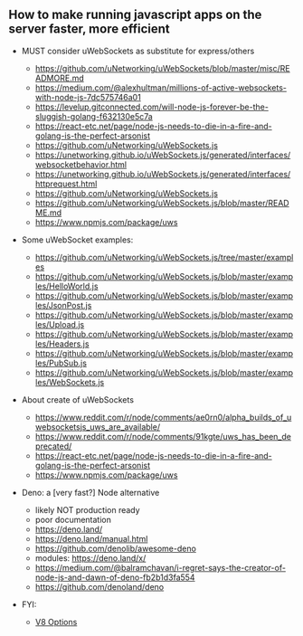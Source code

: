 ## How to make running javascript apps on the server faster, more efficient

- MUST consider uWebSockets as substitute for express/others
    - https://github.com/uNetworking/uWebSockets/blob/master/misc/READMORE.md
    - https://medium.com/@alexhultman/millions-of-active-websockets-with-node-js-7dc575746a01
    - https://levelup.gitconnected.com/will-node-js-forever-be-the-sluggish-golang-f632130e5c7a
    - https://react-etc.net/page/node-js-needs-to-die-in-a-fire-and-golang-is-the-perfect-arsonist
    - https://github.com/uNetworking/uWebSockets.js
    - https://unetworking.github.io/uWebSockets.js/generated/interfaces/websocketbehavior.html
    - https://unetworking.github.io/uWebSockets.js/generated/interfaces/httprequest.html
    - https://github.com/uNetworking/uWebSockets.js
    - https://github.com/uNetworking/uWebSockets.js/blob/master/README.md
    - https://www.npmjs.com/package/uws

- Some uWebSocket examples:
    - https://github.com/uNetworking/uWebSockets.js/tree/master/examples
    - https://github.com/uNetworking/uWebSockets.js/blob/master/examples/HelloWorld.js
    - https://github.com/uNetworking/uWebSockets.js/blob/master/examples/JsonPost.js
    - https://github.com/uNetworking/uWebSockets.js/blob/master/examples/Upload.js
    - https://github.com/uNetworking/uWebSockets.js/blob/master/examples/Headers.js
    - https://github.com/uNetworking/uWebSockets.js/blob/master/examples/PubSub.js
    - https://github.com/uNetworking/uWebSockets.js/blob/master/examples/WebSockets.js

- About create of uWebSockets
    - https://www.reddit.com/r/node/comments/ae0rn0/alpha_builds_of_uwebsocketsjs_uws_are_available/
    - https://www.reddit.com/r/node/comments/91kgte/uws_has_been_deprecated/
    - https://react-etc.net/page/node-js-needs-to-die-in-a-fire-and-golang-is-the-perfect-arsonist
    - https://www.npmjs.com/package/uws

- Deno: a [very fast?] Node alternative
    - likely NOT production ready
    - poor documentation
    - https://deno.land/
    - https://deno.land/manual.html
    - https://github.com/denolib/awesome-deno
    - modules: https://deno.land/x/
    - https://medium.com/@balramchavan/i-regret-says-the-creator-of-node-js-and-dawn-of-deno-fb2b1d3fa554
    - https://github.com/denoland/deno


- FYI:
    - [V8 Options](https://gist.github.com/ry/1c5b080dcbdc6367e5612392049c9ee7)